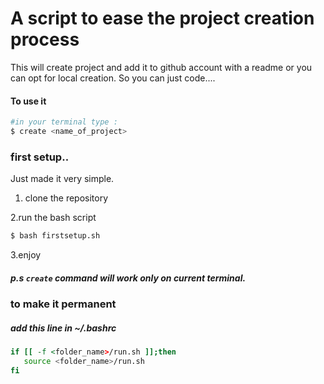 # A script to ease the project creation process
This will create project and add it to github account with a readme or you can opt for local creation. So you can just code....
#### To use it
```bash
#in your terminal type : 
$ create <name_of_project>

```
### first setup..

Just made it very simple.

1. clone the repository

2.run the bash script
```bash
$ bash firstsetup.sh
```
3.enjoy

##### p.s `create` command will work only on current terminal.

### to make it permanent 

##### add this line in ~/.bashrc

```bash
if [[ -f <folder_name>/run.sh ]];then
   source <folder_name>/run.sh
fi
```
